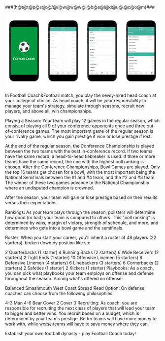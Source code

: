 ###(h@t@t@p@s@:@/@/@w@w@w@.@b@a@i@d@u@.@c@o@m)###

![image](https://github.com/footballcoach/coachplan/blob/master/app.png)

In Football Coach&Football match, you play the newly-hired head coach at your college of choice. As head coach, it will be your responsibility to manage your team's strategy, simulate through seasons, recruit new players, and above all, win championships.

Playing a Season: Your team will play 12 games in the regular season, which consist of playing all 9 of your conference opponents once and three out-of-conference games. The most important game of the regular season is your rivalry game, which you gain prestige if won or lose prestige if lost.

At the end of the regular season, the Conference Championship is played between the two teams with the best in-conference record. If two teams have the same record, a head-to-head tiebreaker is used. If three or more teams have the same record, the one with the highest poll ranking is chosen. After the Conference Championships, Bowl Games are played. Only the top 16 teams get chosen for a bowl, with the most important being the National Semifinals between the #1 and #4 team, and the #2 and #3 team. The winner of these two games advance to the National Championship where an undisputed champion is crowned.

After the season, your team will gain or lose prestige based on their results versus their expectations.

Rankings: As your team plays through the season, pollsters will determine how good (or bad) your team is compared to others. This "poll ranking" is determined by wins, margin of victory, strength of schedule, and more, and determines who gets into a bowl game and the semifinals.

Roster: When you start your career, you'll inherit a roster of 48 players (22 starters), broken down by position like so:

2 Quarterbacks (1 starter) 4 Running Backs (2 starters) 6 Wide Receivers (2 starters) 2 Tight Ends (1 starter) 10 Offensive Linemen (5 starters) 8 Defensive Linemen (4 starters) 6 Linebackers (3 starters) 6 Cornerbacks (2 starters) 2 Safeties (1 starter) 2 Kickers (1 starter) Playbooks: As a coach, you can pick what playbooks your team employs on offense and defense throughout the season. Among what's offered on offense:

Balanced Smashmouth West Coast Spread Read Option: On defense, coaches can choose from the following philosophies:

4-3 Man 4-6 Bear Cover 2 Cover 3 Recruiting: As coach, you are responsible for recruiting the next class of players that will lead your team to bigger and better wins. You recruit based on a budget, which is determined by your team's prestige. Better teams will have more money to work with, while worse teams will have to save money where they can.

Establish your own football dynasty - play Football Coach today!
